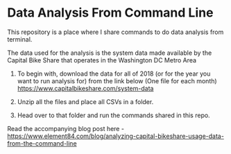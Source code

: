 # Data Analysis From Command Line

This repository is a place where I share commands to do data analysis from terminal.

The data used for the analysis is the system data made available by the Capital Bike Share that operates in the Washington DC Metro Area

1. To begin with, download the data for all of 2018 (or for the year you want to run analysis for) from the link below (One file for each month) https://www.capitalbikeshare.com/system-data

2. Unzip all the files and place all CSVs in a folder.

3. Head over to that folder and run the commands shared in this repo.



Read the accompanying blog post here - https://www.element84.com/blog/analyzing-capital-bikeshare-usage-data-from-the-command-line
